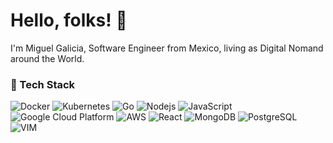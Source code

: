 <h1>Hello, folks! 👋</h1>

<p>I'm Miguel Galicia, Software Engineer from Mexico, living as Digital Nomand around the World.</p>


<h3>🔧 Tech Stack</h3>
<p>
  <img alt="Docker" src="https://img.shields.io/badge/-Docker-46a2f1?style=flat-square&logo=docker&logoColor=white" />
  <img alt="Kubernetes" src="https://img.shields.io/badge/-kubernetes-3069DD?style=flat-square&logo=kubernetes&logoColor=white" />
  <img alt="Go" src="https://img.shields.io/badge/-Golang-08A6D0?style=flat-square&logo=go&logoColor=white" />
  <img alt="Nodejs" src="https://img.shields.io/badge/-Nodejs-43853d?style=flat-square&logo=Node.js&logoColor=white" />
  <img alt="JavaScript" src="https://img.shields.io/badge/--EBD41B?style=flat-square&logo=javascript&logoColor=black" />
  <img alt="Google Cloud Platform" src="https://img.shields.io/badge/-Google_Cloud_Platform-1a73e8?style=flat-square&logo=google-cloud&logoColor=white"/>
  <img alt="AWS" src="https://img.shields.io/badge/--F29100?style=flat-square&logo=amazonaws&logoColor=white"/>
  <img alt="React" src="https://img.shields.io/badge/-React-45b8d8?style=flat-square&logo=react&logoColor=white" />
  <img alt="MongoDB" src="https://img.shields.io/badge/-MongoDB-13aa52?style=flat-square&logo=mongodb&logoColor=white" />
  <img alt="PostgreSQL" src="https://img.shields.io/badge/-PostgreSQL-306289?style=flat-square&logo=postgresql&logoColor=white" />
  <img alt="VIM" src="https://img.shields.io/badge/--C2C2C2?style=flat-square&logo=vim&logoColor=green" />
</p>
